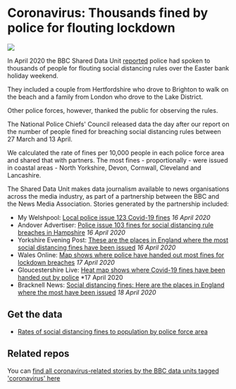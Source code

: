 # Coronavirus: Thousands fined by police for flouting lockdown

![](https://ichef.bbci.co.uk/news/624/cpsprodpb/3199/production/_111779621_lulwoth.jpg)

In April 2020 the BBC Shared Data Unit [reported](https://www.bbc.co.uk/news/uk-52279973) police had spoken to thousands of people for flouting social distancing rules over the Easter bank holiday weekend.

They included a couple from Hertfordshire who drove to Brighton to walk on the beach and a family from London who drove to the Lake District.

Other police forces, however, thanked the public for observing the rules.

The National Police Chiefs' Council released data the day after our report on the number of people fined for breaching social distancing rules between 27 March and 13 April.

We calculated the rate of fines per 10,000 people in each police force area and shared that with partners. The most fines - proportionally - were issued in coastal areas - North Yorkshire, Devon, Cornwall, Cleveland and Lancashire.

The Shared Data Unit makes data journalism available to news organisations across the media industry, as part of a partnership between the BBC and the News Media Association. Stories generated by the partnership included:

* My Welshpool: [Local police issue 123 Covid-19 fines](http://www.mywelshpool.co.uk/viewernews/ArticleId/18595) *16 April 2020*
* Andover Advertiser: [Police issue 103 fines for social distancing rule breaches in Hampshire](https://www.andoveradvertiser.co.uk/news/18385197.police-issue-103-fines-social-distancing-rule-breaches-hampshire/) *16 April 2020*
* Yorkshire Evening Post: [These are the places in England where the most social distancing fines have been issued](https://www.yorkshireeveningpost.co.uk/read-this/these-are-the-places-in-england-where-the-most-social-distancing-fines-have-been-issued-2540842) *16 April 2020*
* Wales Online: [Map shows where police have handed out most fines for lockdown breaches](https://www.walesonline.co.uk/news/uk-news/map-shows-police-handed-out-18104969) *17 April 2020*
* Gloucestershire Live: [Heat map shows where Covid-19 fines have been handed out by police](https://www.gloucestershirelive.co.uk/news/cheltenham-news/coronavirus-live-updates-gloucestershire-uk-4053624) *17 April 2020
* Bracknell News: [Social distancing fines: Here are the places in England where the most have been issued](https://www.bracknellnews.co.uk/news/18389347.social-distancing-fines-places-england-issued/) *18 April 2020*

## Get the data 

* [Rates of social distancing fines to population by police force area](https://docs.google.com/spreadsheets/d/1p9f2rl3MLUExN2WdlGTBsez6Wo_o9OneeamhCXpWFro/edit#gid=1623368856)

## Related repos

You can [find all coronavirus-related stories by the BBC data units tagged 'coronavirus' here](https://github.com/search?q=topic%3Acoronavirus+org%3ABBC-Data-Unit&type=Repositories)
